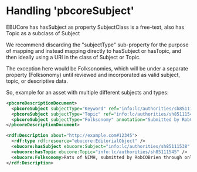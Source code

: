 # Handling 'pbcoreSubject'


EBUCore has hasSubject as property
SubjectClass is a free-text, also has Topic as a subclass of Subject

We recommend discarding the "subjectType" sub-property for the purpose of mapping and instead mapping directly to hasSubject or hasTopic, and then ideally using a URI in the class of Subject or Topic.

The exception here would be Folksonomies, which will be under a separate property (Folksonomy) until reviewed and incorporated as valid subject, topic, or descriptive data.

So, example for an asset with multiple different subjects and types:

```xml
<pbcoreDescriptionDocument>
  <pbcoreSubject subjectType="Keyword" ref="info:lc/authorities/sh85111538">Rats</pbcoreSubject>
  <pbcoreSubject subjectType="Topic" ref="info:lc/authorities/sh85111545">Rats as laboratory animals</pbcoreSubject>
  <pbcoreSubject subjectType="Folksonomy" annotation="Submitted by RobCOBrien through online portal">Rats of NIMH</pbcoreSubject>
</pbcoreDescriptionDocument>
```


```xml
<rdf:Description about="http://example.com#12345">
  <rdf:type rdf:resource="ebucore:EditorialObject" />
  <ebucore:hasSubject ebucore:Subject="info:lc/authorities/sh85111538" />
  <ebucore:hasTopic ebucore:Topic="info:lc/authorities/sh85111545" />
  <ebucore:Folksonomy>Rats of NIMH, submitted by RobCOBrien through online portal</ebucore:Folksonomy>
</rdf:Description>
```
